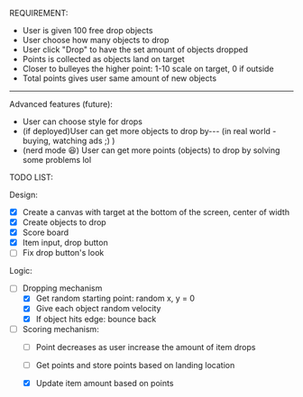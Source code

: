 REQUIREMENT: 
* User is given 100 free drop objects
* User choose how many objects to drop
* User click "Drop" to have the set amount of objects dropped
* Points is collected as objects land on target
* Closer to bulleyes the higher point: 1-10 scale on target, 0 if outside
* Total points gives user same amount of new objects 
----
Advanced features (future): 
* User can choose style for drops 
* (if deployed)User can get more objects to drop by--- (in real world - buying, watching ads ;) ) 
* (nerd mode 😆) User can get more points (objects) to drop by solving some problems lol 

TODO LIST:  

Design: 
* [x] Create a canvas with target at the bottom of the screen, center of width
* [x] Create objects to drop 
* [x] Score board
* [x] Item input, drop button 
* [ ] Fix drop button's look

Logic: 
* [ ] Dropping mechanism
    * [x] Get random starting point: random x, y = 0
    * [x] Give each object random velocity 
    * [x] If object hits edge: bounce back
* [ ] Scoring mechanism:
    * [ ] Point decreases as user increase the amount of item drops 
    * [ ] Get points and store points based on landing location 
    * [x] Update item amount based on points 

